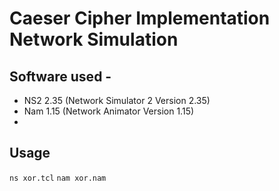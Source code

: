 # Caeser Cipher Implementation Network Simulation

## Software used -
- NS2 2.35 (Network Simulator 2 Version 2.35)
- Nam 1.15 (Network Animator Version 1.15)
- 
## Usage
`ns xor.tcl`
`nam xor.nam`
